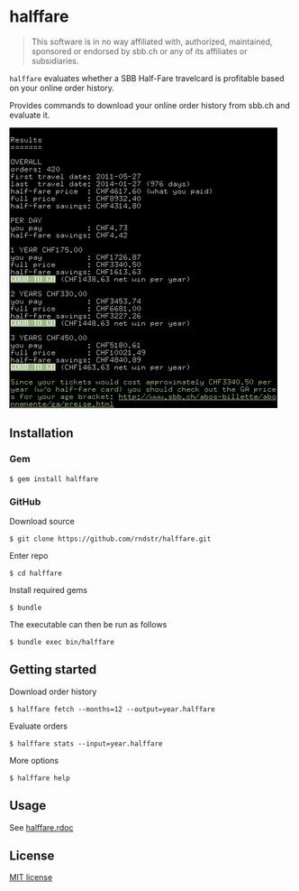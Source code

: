 # halffare

> This software is in no way affiliated with, authorized, maintained, sponsored or endorsed by sbb.ch or any of its affiliates or subsidiaries.

`halffare` evaluates whether a SBB Half-Fare travelcard is profitable based on
your online order history.

Provides commands to download your online order history from sbb.ch and
evaluate it.

![halffare evaluation results](https://raw.githubusercontent.com/rndstr/halffare/master/media/halffare-results.png)

## Installation

### Gem

    $ gem install halffare

### GitHub

Download source

    $ git clone https://github.com/rndstr/halffare.git

Enter repo

    $ cd halffare

Install required gems

    $ bundle

The executable can then be run as follows

    $ bundle exec bin/halffare

## Getting started

Download order history

    $ halffare fetch --months=12 --output=year.halffare

Evaluate orders

    $ halffare stats --input=year.halffare

More options

    $ halffare help

## Usage

See [halffare.rdoc](https://github.com/rndstr/halffare/blob/master/halffare.rdoc)

## License

[MIT license](https://github.com/rndstr/halffare/blob/master/LICENSE)

